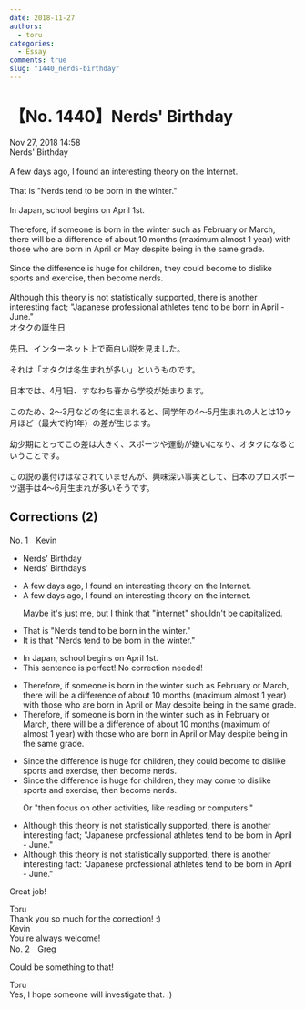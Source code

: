 ```yaml
---
date: 2018-11-27
authors:
  - toru
categories:
  - Essay
comments: true
slug: "1440_nerds-birthday"
---
```


# 【No. 1440】Nerds' Birthday
<div class="date">Nov 27, 2018 14:58</div>
<div id="post"><div id="body_show_ori">
Nerds' Birthday<br/><br/>A few days ago, I found an interesting theory on the Internet.<br/><br/>That is "Nerds tend to be born in the winter."<br/><br/>In Japan, school begins on April 1st.<br/><br/>Therefore, if someone is born in the winter such as February or March, there will be a difference of about 10 months (maximum almost 1 year) with those who are born in April or May despite being in the same grade.<br/><br/>Since the difference is huge for children, they could become to dislike sports and exercise, then become nerds.<br/><br/>Although this theory is not statistically supported, there is another interesting fact; "Japanese professional athletes tend to be born in April - June."
</div></div>

<!-- more -->

<div id="post_ja"><div id="body_show_mo">
オタクの誕生日<br/><br/>先日、インターネット上で面白い説を見ました。<br/><br/>それは「オタクは冬生まれが多い」というものです。<br/><br/>日本では、4月1日、すなわち春から学校が始まります。<br/><br/>このため、2〜3月などの冬に生まれると、同学年の4〜5月生まれの人とは10ヶ月ほど（最大で約1年）の差が生じます。<br/><br/>幼少期にとってこの差は大きく、スポーツや運動が嫌いになり、オタクになるということです。<br/><br/>この説の裏付けはなされていませんが、興味深い事実として、日本のプロスポーツ選手は4〜6月生まれが多いそうです。
</div></div>

## Corrections (2)
<div id="block"><div class="first_name"> No. 1　<span class="just_name">Kevin</span></div><div id="block2">
<ul class="correction_field">
<li class="incorrect">Nerds' Birthday</li>
<li class="corrected correct">
Nerds' Birthday<span class="f_red">s</span>
</li>
</ul>
<ul class="correction_field">
<li class="incorrect">A few days ago, I found an interesting theory on the Internet.</li>
<li class="corrected correct">
A few days ago, I found an interesting theory on the <span class="f_red">i</span>nternet.
<p class="correction_comment">Maybe it's just me, but I think that "internet" shouldn't be capitalized.</p>
</li>
</ul>
<ul class="correction_field">
<li class="incorrect">That is "Nerds tend to be born in the winter."</li>
<li class="corrected correct">
<span class="f_blue">It is that</span> "Nerds tend to be born in the winter."
</li>
</ul>
<ul class="correction_field">
<li class="incorrect">In Japan, school begins on April 1st.</li>
<li class="corrected perfect">This sentence is perfect! No correction needed!</li>
</ul>
<ul class="correction_field">
<li class="incorrect">Therefore, if someone is born in the winter such as February or March, there will be a difference of about 10 months (maximum almost 1 year) with those who are born in April or May despite being in the same grade.</li>
<li class="corrected correct">
Therefore, if someone is born in the winter such as <span class="f_red">in</span> February or March, there will be a difference of about 10 months (maximum <span class="f_blue">of</span> almost 1 year) with those who are born in April or May despite being in the same grade.
</li>
</ul>
<ul class="correction_field">
<li class="incorrect">Since the difference is huge for children, they could become to dislike sports and exercise, then become nerds.</li>
<li class="corrected correct">
Since the difference is huge for children, they <span class="f_red">may come</span> to dislike sports and exercise, then become nerds.
<p class="correction_comment">Or "then focus on other activities, like reading or computers."</p>
</li>
</ul>
<ul class="correction_field">
<li class="incorrect">Although this theory is not statistically supported, there is another interesting fact; "Japanese professional athletes tend to be born in April - June."</li>
<li class="corrected correct">
Although this theory is not statistically supported, there is another interesting fact<span class="f_red">:</span> "Japanese professional athletes tend to be born in April - June."
</li>
</ul>
<p class="comment_small">
 Great job!
</p>

</div><div class="name"><span class="just_name">Toru</span><br>
Thank you so much for the correction! :)
</div>
<div class="name"><span class="just_name">Kevin</span><br>
You're always welcome!
</div>
</div>
<div id="block"><div class="first_name"> No. 2　<span class="just_name">Greg</span></div><div id="block2">
<p class="comment_small">
 Could be something to that!
</p>

</div><div class="name"><span class="just_name">Toru</span><br>
Yes, I hope someone will investigate that. :)
</div>
</div>
